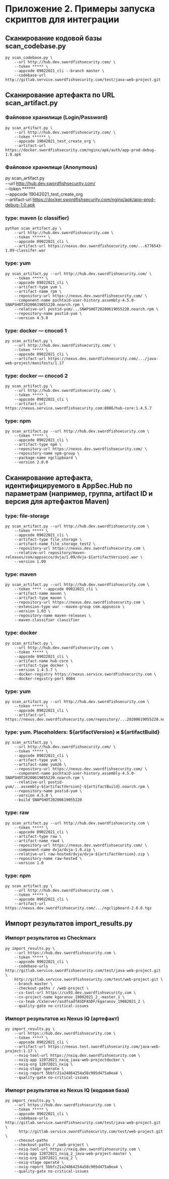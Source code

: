 # Приложение 2. Примеры запуска скриптов для интеграции

## Сканирование кодовой базы scan_codebase.py
    py scan_codebase.py \
        --url http://hub.dev.swordfishsecurity.com/ \
        --token ***** \
        --appcode 09022021_cli --branch master \
        --codebase-url http://gitlab.service.swordfishsecurity.com/test/java-web-project.git

## Сканирование артефакта по URL scan_artifact.py

### Файловое хранилище (Login/Password)

    py scan_artifact.py \
        --url http://hub.dev.swordfishsecurity.com/ \
        --token ****** \
        --appcode 19042021_test_create_org \
        --artifact-url https://docker.swordfishsecurity.com/nginx/apk/auth/app-prod-debug-1.0.apk

### Файловое хранилище (Anonymous)

py scan_artifact.py \
    --url http://hub.dev.swordfishsecurity.com/ \
    --token ****** \
    --appcode 19042021_test_create_org \
    --artifact-url https://docker.swordfishsecurity.com/nginx/apk/app-prod-debug-1.0.apk

### type: maven (с classifier)

    python scan_artifact.py \
        --url http://hub.dev.swordfishsecurity.com \
        --token ****** \
        --appcode 09022021_cli \
        --artifact-url https://nexus.dev.swordfishsecurity.com/...6776543-1.09-classifer.war

### type: yum

    py scan_artifact.py --url http://hub.dev.swordfishsecurity.com/ \
        --token ***** \
        --appcode 09022021_cli \
        --artifact-type yum \
        --artifact-name rpm \
        --repository-url https://nexus.dev.swordfishsecurity.com/ \
        --component-name pochtaid-user-history.assembly-4.5.0-SNAPSHOT20200619055220.noarch.rpm \
        --relative-url postid-yum/...SNAPSHOT20200619055220.noarch.rpm \
        --repository-name postid-yum \
        --version 4.5.0

### type: docker — способ 1

    py scan_artifact.py \
        --url http://hub.dev.swordfishsecurity.com/ \
        --token ***** \
        --appcode 09022021_cli \
        --artifact-url https://nexus.dev.swordfishsecurity.com/.../java-web-project/manifests/1.17

### type: docker — способ 2

    py scan_artifact.py \
        --url http://hub.dev.swordfishsecurity.com/ \
        --token ***** \
        --appcode 09022021_cli \
        --artifact-url https://nexus.service.swordfishsecurity.com:8086/hub-core:1.4.5.7

### type: npm

    py scan_artifact.py --url http://hub.dev.swordfishsecurity.com \
        --token ***** \
        --appcode 09022021_cli \
        --artifact-type npm \
        --repository-url https://nexus.dev.swordfishsecurity.com/ \
        --repository-name npm-group \
        --package-name ngclipboard \
        --version 2.0.0

## Сканирование артефакта, идентифицируемого в AppSec.Hub по параметрам (например, группа, artifact ID и версия для артефактов Maven)

### type: file-storage

    py scan_artifact.py --url http://hub.dev.swordfishsecurity.com \
        --token ***** \
        --appcode 09022021_cli \
        --artifact-type file_storage \
        --artifact-name file_storage_test2 \
        --repository-url https://nexus.dev.swordfishsecurity.com \
        --relative-url repository/maven-releases/com/appsecco/dvja/1.09/dvja-${artifactVersion}.war \
        --version 1.09 

### type: maven

    py scan_artifact.py --url http://hub.dev.swordfishsecurity.com \
        --token **** --appcode 09022021_cli \
        --artifact-name maven \
        --artifact-type maven \
        --repository-url https://nexus.dev.swordfishsecurity.com \
        --extension-type war --maven-group com.appsecco \
        --version 1.03 \
        --repository-name maven-releases \
        --maven-classifier classifier

### type: docker

    py scan_artifact.py \
        --url http://hub.dev.swordfishsecurity.com \
        --token ***** \
        --appcode 09022021_cli \
        --artifact-name hub-core \
        --artifact-type docker \
        --version 1.4.5.7 \
        --docker-registry https://nexus.service.swordfishsecurity.com \ 
        --docker-registry-port 8084 

### type: yum

    py scan_artifact.py --url http://hub.dev.swordfishsecurity.com \
        --token ***** \
        --appcode 09022021_cli \
        --artifact-url https://nexus.dev.swordfishsecurity.com/repository/...20200619055220.noarch.rpm

### type: yum. Placeholders: ${artifactVersion} и ${artifactBuild}

    py scan_artifact.py \
        --url http://hub.dev.swordfishsecurity.com/ \
        --token ***** \
        --appcode 09022021_cli \
        --artifact-type yum \
        --artifact-name yum26 \
        --repository-url https://nexus.dev.swordfishsecurity.com/ \
        --component-name pochtaid-user-history.assembly-4.5.0-SNAPSHOT20200619055220.noarch.rpm \
        --relative-url postid-yum/...assembly-${artifactVersion}-${artifactBuild}.noarch.rpm \
        --repository-name postid-yum \
        --version 4.5.0 \
        --build SNAPSHOT20200619055220

### type: raw

    py scan_artifact.py --url http://hub.dev.swordfishsecurity.com \
        --token ***** \
        --appcode 09022021_cli \
        --artifact-type raw \
        --artifact-name raw4 \
        --repository-url https://nexus.dev.swordfishsecurity.com/ \
        --component-name dvja/dvja-1.0.zip \
        --relative-url raw-hosted/dvja/dvja-${artifactVersion}.zip \
        --repository-name raw-hosted \
        --version 1.0

### type: npm

    py scan_artifact.py \
        --url http://hub.dev.swordfishsecurity.com \
        --token ***** \
        --appcode 09022021_cli \
        --artifact-url https://nexus.dev.swordfishsecurity.com/.../ngclipboard-2.0.0.tgz

## Импорт результатов import_results.py

### Импорт результатов из Checkmarx

    py import_results.py \
        --url https://hub.dev.swordfishsecurity.com \
        --token ***** \
        --appcode 09022021_cli \
        --codebase-urls http://gitlab.service.swordfishsecurity.com/test/java-web-project.git \
        http://gitlab.service.swordfishsecurity.com/test/web-project.git \
        --branch master \
        --checkout-paths / /web-project \
        --cx-tool-url https://cx93.dev.swordfishsecurity.com \
        --cx-project-name kgaranov_19082021_2_-master_1 \
        --cx-team /CxServer/asdfsadfASDFASDF/kgaranov_19082021_2 \
        --quality-gate no-critical-issues

### Импорт результатов из Nexus IQ (артефакт)

    py import_results.py \
        --url https://hub.dev.swordfishsecurity.com \
        --token ***** \
        --appcode 09022021_cli \
        --artifact-url https://nexus.test.swordfishsecurity.com/java-web-project:1.17 \
        --nxiq-tool-url https://nxiq.dev.swordfishsecurity.com \
        --nxiq-app 12072021_nxiq_java-web-projectdocker \
        --nxiq-org 12072021_nxiq \
        --nxiq-stage operate \
        --nxiq-report 5bbfc21a24864254a58c905d475a0ea4 \
        --quality-gate no-critical-issues

### Импорт результатов из Nexus IQ (кодовая база)
    py import_results.py \
        --url https://hub.dev.swordfishsecurity.com \
        --token ***** \
        --appcode 09022021_cli \
        --codebase-urls http://gitlab.service.swordfishsecurity.com/test/java-web-project.git \
          http://gitlab.service.swordfishsecurity.com/test/web-project.git \
        --checout-paths 
        --checkout-paths / /web-project \
        --nxiq-tool-url https://nxiq.dev.swordfishsecurity.com \
        --nxiq-app 12072021_nxiq_2_java-web-project-master \
        --nxiq-org 12072021_nxiq_2 \
        --nxiq-stage operate \
        --nxiq-report 5bbfc21a24864254a58c905d475a0ea4 \
        --quality-gate no-critical-issues